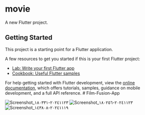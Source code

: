 # movie

A new Flutter project.

## Getting Started

This project is a starting point for a Flutter application.

A few resources to get you started if this is your first Flutter project:

- [Lab: Write your first Flutter app](https://docs.flutter.dev/get-started/codelab)
- [Cookbook: Useful Flutter samples](https://docs.flutter.dev/cookbook)

For help getting started with Flutter development, view the
[online documentation](https://docs.flutter.dev/), which offers tutorials,
samples, guidance on mobile development, and a full API reference.
#   F i l m - F u s i o n - A p p 


 ![Screenshot_٢٠٢٤١١٢٣-١٨٠٣٣١](https://github.com/user-attachments/assets/c2d3f280-f09c-4f3e-8a0b-f3c49cf790c1)
![Screenshot_٢٠٢٤١١٢٣-١٨٠٢٥٦](https://github.com/user-attachments/assets/f95dc2b1-faf8-4173-9cc3-c7689dacbd52)
![Screenshot_٢٠٢٤١١١٩-١٤٣٨٠٨](https://github.com/user-attachments/assets/9f55c432-d33d-40af-8050-98340db629d9)

